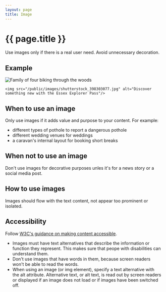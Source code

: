 ```yaml
---
layout: page
title: Image
---
```


# {{ page.title }}

Use images only if there is a real user need. Avoid unnecessary decoration.

## Example

<img src="/public/images/shutterstock_398303077.jpg" alt="Family of four biking through the woods"/>

	<img src="/public/images/shutterstock_398303077.jpg" alt="Discover something new with the Essex Explorer Pass"/>

## When to use an image

Only use images if it adds value and purpose to your content. For example:

- different types of pothole to report a dangerous pothole
- different wedding venues for weddings
- a caravan's internal layout for booking short breaks

## When not to use an image

Don't use images for decorative purposes unles it's for a news story or a social media post.

## How to use images

Images should flow with the text content, not appear too prominent or isolated.

## Accessibility

Follow [W3C's guidance on making content accessible](https://www.w3.org/TR/WCAG20-TECHS/H37.html). 

- Images must have text alternatives that describe the information or function they represent. This makes sure that peope with disabilities can understand them.
- Don't use images that have words in them, because screen readers won't be able to read the words.
- When using an image (or img element), specify a text alternative with the alt attribute. Alternative text, or alt text, is read out by screen readers or displayed if an image does not load or if images have been switched off.